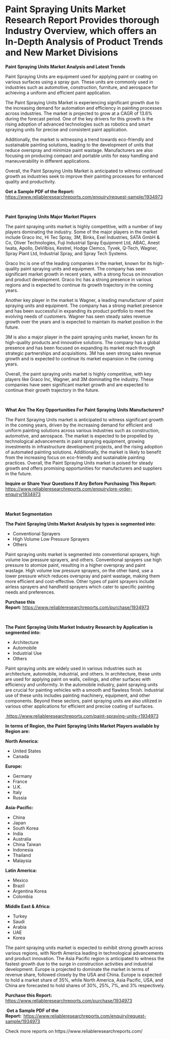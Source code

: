 <p><h1>Paint Spraying Units Market Research Report Provides thorough Industry Overview, which offers an In-Depth Analysis of Product Trends and New Market Divisions</h1></p><p><strong>Paint Spraying Units Market Analysis and Latest Trends</strong></p>
<p><p>Paint Spraying Units are equipment used for applying paint or coating on various surfaces using a spray gun. These units are commonly used in industries such as automotive, construction, furniture, and aerospace for achieving a uniform and efficient paint application.</p><p>The Paint Spraying Units Market is experiencing significant growth due to the increasing demand for automation and efficiency in painting processes across industries. The market is projected to grow at a CAGR of 13.6% during the forecast period. One of the key drivers for this growth is the rising adoption of advanced technologies such as robotics and smart spraying units for precise and consistent paint application.</p><p>Additionally, the market is witnessing a trend towards eco-friendly and sustainable painting solutions, leading to the development of units that reduce overspray and minimize paint wastage. Manufacturers are also focusing on producing compact and portable units for easy handling and maneuverability in different applications.</p><p>Overall, the Paint Spraying Units Market is anticipated to witness continued growth as industries seek to improve their painting processes for enhanced quality and productivity.</p></p>
<p><strong>Get a Sample PDF of the Report:&nbsp;</strong> <a href="https://www.reliableresearchreports.com/enquiry/request-sample/1934973">https://www.reliableresearchreports.com/enquiry/request-sample/1934973</a></p>
<p>&nbsp;</p>
<p><strong>Paint Spraying Units Major Market Players</strong></p>
<p><p>The paint spraying units market is highly competitive, with a number of key players dominating the industry. Some of the major players in the market include Graco Inc, Hi Tec Spray, 3M, Binks, Exel Industries, SATA GmbH & Co, Oliver Technologies, Fuji Industrial Spray Equipment Ltd, ABAC, Anest Iwata, Apollo, DeVilbiss, Kestrel, Hodge Clemco, Tyvek, Q-Tech, Wagner, Spray Plant Ltd, Industrial Spray, and Spray Tech Systems.</p><p>Graco Inc is one of the leading companies in the market, known for its high-quality paint spraying units and equipment. The company has seen significant market growth in recent years, with a strong focus on innovation and product development. Graco Inc has a strong presence in various regions and is expected to continue its growth trajectory in the coming years.</p><p>Another key player in the market is Wagner, a leading manufacturer of paint spraying units and equipment. The company has a strong market presence and has been successful in expanding its product portfolio to meet the evolving needs of customers. Wagner has seen steady sales revenue growth over the years and is expected to maintain its market position in the future.</p><p>3M is also a major player in the paint spraying units market, known for its high-quality products and innovative solutions. The company has a global presence and has been focused on expanding its market reach through strategic partnerships and acquisitions. 3M has seen strong sales revenue growth and is expected to continue its market expansion in the coming years.</p><p>Overall, the paint spraying units market is highly competitive, with key players like Graco Inc, Wagner, and 3M dominating the industry. These companies have seen significant market growth and are expected to continue their growth trajectory in the future.</p></p>
<p>&nbsp;</p>
<p><strong>What Are The Key Opportunities For Paint Spraying Units Manufacturers?</strong></p>
<p><p>The Paint Spraying Units market is anticipated to witness significant growth in the coming years, driven by the increasing demand for efficient and uniform painting solutions across various industries such as construction, automotive, and aerospace. The market is expected to be propelled by technological advancements in paint spraying equipment, growing investments in infrastructure development projects, and the rising adoption of automated painting solutions. Additionally, the market is likely to benefit from the increasing focus on eco-friendly and sustainable painting practices. Overall, the Paint Spraying Units market is poised for steady growth and offers promising opportunities for manufacturers and suppliers in the future.</p></p>
<p><strong>Inquire or Share Your Questions If Any Before Purchasing This Report:</strong> <a href="https://www.reliableresearchreports.com/enquiry/pre-order-enquiry/1934973">https://www.reliableresearchreports.com/enquiry/pre-order-enquiry/1934973</a></p>
<p>&nbsp;</p>
<p><strong>Market Segmentation</strong></p>
<p><strong>The Paint Spraying Units Market Analysis by types is segmented into:</strong></p>
<p><ul><li>Conventional Sprayers</li><li>High Volume Low Pressure Sprayers</li><li>Others</li></ul></p>
<p><p>Paint spraying units market is segmented into conventional sprayers, high volume low pressure sprayers, and others. Conventional sprayers use high pressure to atomize paint, resulting in a higher overspray and paint wastage. High volume low pressure sprayers, on the other hand, use a lower pressure which reduces overspray and paint wastage, making them more efficient and cost-effective. Other types of paint sprayers include airless sprayers and handheld sprayers which cater to specific painting needs and preferences.</p></p>
<p><strong>Purchase this Report:&nbsp;</strong><a href="https://www.reliableresearchreports.com/purchase/1934973">https://www.reliableresearchreports.com/purchase/1934973</a></p>
<p>&nbsp;</p>
<p><strong>The Paint Spraying Units Market Industry Research by Application is segmented into:</strong></p>
<p><ul><li>Architecture</li><li>Automobile</li><li>Industrial Use</li><li>Others</li></ul></p>
<p><p>Paint spraying units are widely used in various industries such as architecture, automobile, industrial, and others. In architecture, these units are used for applying paint on walls, ceilings, and other surfaces with efficiency and uniformity. In the automobile industry, paint spraying units are crucial for painting vehicles with a smooth and flawless finish. Industrial use of these units includes painting machinery, equipment, and other components. Beyond these sectors, paint spraying units are also utilized in various other applications for efficient and precise coating of surfaces.</p></p>
<p><a href="https://www.reliableresearchreports.com/paint-spraying-units-r1934973">&nbsp;https://www.reliableresearchreports.com/paint-spraying-units-r1934973</a></p>
<p><strong>In terms of Region, the Paint Spraying Units Market Players available by Region are:</strong></p>
<p>
    <p> <strong> North America: </strong>
        <ul>
            <li>United States</li>
            <li>Canada</li>
        </ul>
        </p> 
    <p> <strong> Europe: </strong>
        <ul>
            <li>Germany</li>
            <li>France</li>
            <li>U.K.</li>
            <li>Italy</li>
            <li>Russia</li>
        </ul>
        </p> 
    <p> <strong> Asia-Pacific: </strong>
        <ul>
            <li>China</li>
            <li>Japan</li>
            <li>South Korea</li>
            <li>India</li>
            <li>Australia</li>
            <li>China Taiwan</li>
            <li>Indonesia</li>
            <li>Thailand</li>
            <li>Malaysia</li>
        </ul>
        </p> 
    <p> <strong> Latin America: </strong>
        <ul>
            <li>Mexico</li>
            <li>Brazil</li>
            <li>Argentina Korea</li>
            <li>Colombia</li>
        </ul>
        </p> 
    <p> <strong> Middle East & Africa: </strong>
        <ul>
            <li>Turkey</li>
            <li>Saudi</li>
            <li>Arabia</li>
            <li>UAE</li>
            <li>Korea</li>
        </ul>
    </p>
    </p>
<p><p>The paint spraying units market is expected to exhibit strong growth across various regions, with North America leading in technological advancements and product innovation. The Asia Pacific region is anticipated to witness the fastest growth due to the surge in construction activities and industrial development. Europe is projected to dominate the market in terms of revenue share, followed closely by the USA and China. Europe is expected to hold a market share of 35%, while North America, Asia Pacific, USA, and China are forecasted to hold shares of 30%, 25%, 7%, and 3% respectively.</p></p>
<p><strong>Purchase this Report: </strong><a href="https://www.reliableresearchreports.com/purchase/1934973">https://www.reliableresearchreports.com/purchase/1934973</a></p>
<p>&nbsp;<strong>Get a Sample PDF of the Report:&nbsp;&nbsp;</strong><a href="https://www.reliableresearchreports.com/enquiry/request-sample/1934973">https://www.reliableresearchreports.com/enquiry/request-sample/1934973</a></p>
<p><strong></strong></p>
<p>Check more reports on https://www.reliableresearchreports.com/</p>